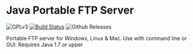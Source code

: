# Java Portable FTP Server


![GPLv3](http://img.shields.io/badge/license-GPLv3-blue.svg)
[![Build Status](https://travis-ci.org/dubasdey/portable-ftp-server.svg?branch=master)](https://travis-ci.org/dubasdey/portable-ftp-server)
![Github Releases](https://img.shields.io/github/downloads/atom/atom/latest/total.svg?style=plastic)

Portable FTP server for Windows, Linux & Mac. Use with command line or GUI. Requires Java 1.7 or upper

